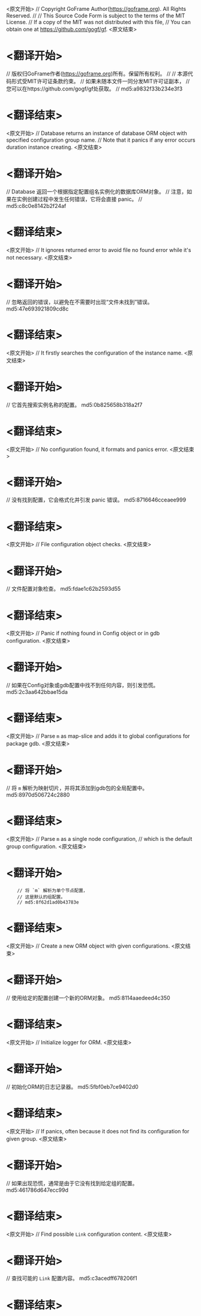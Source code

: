 
<原文开始>
// Copyright GoFrame Author(https://goframe.org). All Rights Reserved.
//
// This Source Code Form is subject to the terms of the MIT License.
// If a copy of the MIT was not distributed with this file,
// You can obtain one at https://github.com/gogf/gf.
<原文结束>

# <翻译开始>
// 版权归GoFrame作者(https://goframe.org)所有。保留所有权利。
//
// 本源代码形式受MIT许可证条款约束。
// 如果未随本文件一同分发MIT许可证副本，
// 您可以在https://github.com/gogf/gf处获取。
// md5:a9832f33b234e3f3
# <翻译结束>


<原文开始>
// Database returns an instance of database ORM object with specified configuration group name.
// Note that it panics if any error occurs duration instance creating.
<原文结束>

# <翻译开始>
// Database 返回一个根据指定配置组名实例化的数据库ORM对象。
// 注意，如果在实例创建过程中发生任何错误，它将会直接 panic。
// md5:c8c0e8142b2f24af
# <翻译结束>


<原文开始>
// It ignores returned error to avoid file no found error while it's not necessary.
<原文结束>

# <翻译开始>
// 忽略返回的错误，以避免在不需要时出现“文件未找到”错误。 md5:47e693921809cd8c
# <翻译结束>


<原文开始>
// It firstly searches the configuration of the instance name.
<原文结束>

# <翻译开始>
// 它首先搜索实例名称的配置。 md5:0b825658b318a2f7
# <翻译结束>


<原文开始>
// No configuration found, it formats and panics error.
<原文结束>

# <翻译开始>
// 没有找到配置，它会格式化并引发 panic 错误。 md5:8716646cceaee999
# <翻译结束>


<原文开始>
// File configuration object checks.
<原文结束>

# <翻译开始>
// 文件配置对象检查。 md5:fdae1c62b2593d55
# <翻译结束>


<原文开始>
// Panic if nothing found in Config object or in gdb configuration.
<原文结束>

# <翻译开始>
// 如果在Config对象或gdb配置中找不到任何内容，则引发恐慌。 md5:2c3aa642bbae15da
# <翻译结束>


<原文开始>
// Parse `m` as map-slice and adds it to global configurations for package gdb.
<原文结束>

# <翻译开始>
// 将 `m` 解析为映射切片，并将其添加到gdb包的全局配置中。 md5:8970d506724c2880
# <翻译结束>


<原文开始>
		// Parse `m` as a single node configuration,
		// which is the default group configuration.
<原文结束>

# <翻译开始>
		// 将 `m` 解析为单个节点配置，
		// 这是默认的组配置。
		// md5:8f62d1ad0b43783e
# <翻译结束>


<原文开始>
// Create a new ORM object with given configurations.
<原文结束>

# <翻译开始>
// 使用给定的配置创建一个新的ORM对象。 md5:8114aaedeed4c350
# <翻译结束>


<原文开始>
// Initialize logger for ORM.
<原文结束>

# <翻译开始>
// 初始化ORM的日志记录器。 md5:5fbf0eb7ce9402d0
# <翻译结束>


<原文开始>
// If panics, often because it does not find its configuration for given group.
<原文结束>

# <翻译开始>
// 如果出现恐慌，通常是由于它没有找到给定组的配置。 md5:461786d647ecc99d
# <翻译结束>


<原文开始>
// Find possible `Link` configuration content.
<原文结束>

# <翻译开始>
// 查找可能的 `Link` 配置内容。 md5:c3acedff678206f1
# <翻译结束>

